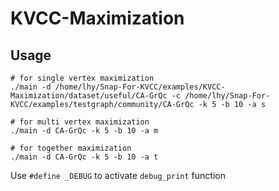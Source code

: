 # KVCC-Maximization
## Usage
```shell
# for single vertex maximization
./main -d /home/lhy/Snap-For-KVCC/examples/KVCC-Maximization/dataset/useful/CA-GrQc -c /home/lhy/Snap-For-KVCC/examples/testgraph/community/CA-GrQc -k 5 -b 10 -a s

# for multi vertex maximization
./main -d CA-GrQc -k 5 -b 10 -a m

# for together maximization
./main -d CA-GrQc -k 5 -b 10 -a t
```

Use `#define _DEBUG` to activate `debug_print` function